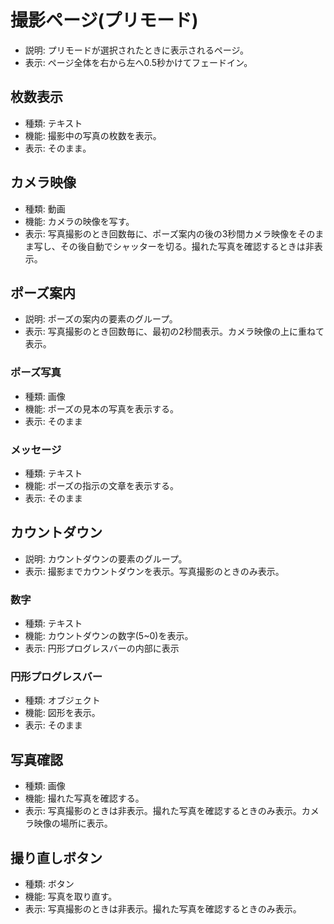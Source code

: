 # 撮影ページ(プリモード)
- 説明: プリモードが選択されたときに表示されるページ。
- 表示: ページ全体を右から左へ0.5秒かけてフェードイン。

## 枚数表示
- 種類: テキスト
- 機能: 撮影中の写真の枚数を表示。
- 表示: そのまま。

## カメラ映像
- 種類: 動画
- 機能: カメラの映像を写す。
- 表示: 写真撮影のとき回数毎に、ポーズ案内の後の3秒間カメラ映像をそのまま写し、その後自動でシャッターを切る。撮れた写真を確認するときは非表示。

## ポーズ案内
- 説明: ポーズの案内の要素のグループ。
- 表示: 写真撮影のとき回数毎に、最初の2秒間表示。カメラ映像の上に重ねて表示。

### ポーズ写真
- 種類: 画像
- 機能: ポーズの見本の写真を表示する。
- 表示: そのまま

### メッセージ
- 種類: テキスト
- 機能: ポーズの指示の文章を表示する。
- 表示: そのまま

## カウントダウン
- 説明: カウントダウンの要素のグループ。
- 表示: 撮影までカウントダウンを表示。写真撮影のときのみ表示。

### 数字
- 種類: テキスト
- 機能: カウントダウンの数字(5~0)を表示。
- 表示: 円形プログレスバーの内部に表示

### 円形プログレスバー
- 種類: オブジェクト
- 機能: 図形を表示。
- 表示: そのまま

## 写真確認
- 種類: 画像
- 機能: 撮れた写真を確認する。
- 表示: 写真撮影のときは非表示。撮れた写真を確認するときのみ表示。カメラ映像の場所に表示。

## 撮り直しボタン
- 種類: ボタン
- 機能: 写真を取り直す。
- 表示: 写真撮影のときは非表示。撮れた写真を確認するときのみ表示。